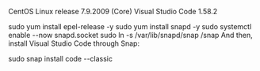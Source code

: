 CentOS Linux release 7.9.2009 (Core)
Visual Studio Code 1.58.2

sudo yum install epel-release -y
sudo yum install snapd -y
sudo systemctl enable --now snapd.socket
sudo ln -s /var/lib/snapd/snap /snap
And then, install Visual Studio Code through Snap:

sudo snap install code --classic
